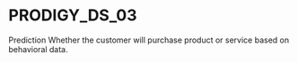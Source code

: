 # PRODIGY_DS_03
Prediction Whether the customer will purchase product or service based on behavioral data.
